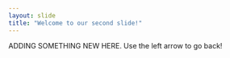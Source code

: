 ```yaml
---
layout: slide
title: "Welcome to our second slide!"
---
```

ADDING SOMETHING NEW HERE.
Use the left arrow to go back!
